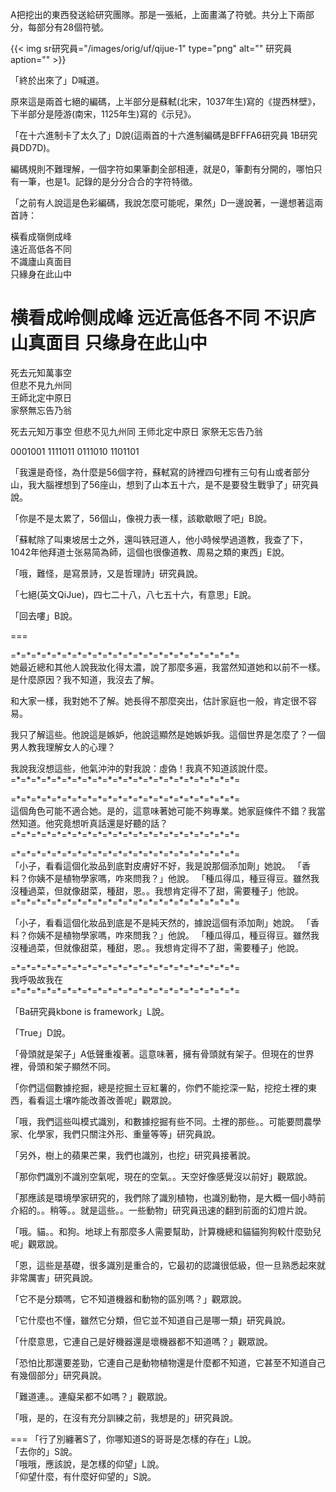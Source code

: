

A把挖出的東西發送給研究團隊。那是一張紙，上面畫滿了符號。共分上下兩部分，每部分有28個符號。

{{< img sr研究員="/images/orig/uf/qijue-1" type="png" alt="" 研究員aption="" >}}

「終於出來了」D喊道。

原來這是兩首七絕的編碼，上半部分是蘇軾(北宋，1037年生)寫的《提西林壁》，下半部分是陸游(南宋，1125年生)寫的《示兒》。

「在十六進制卡了太久了」D說(這兩首的十六進制編碼是BFFFA6研究員 1B研究員DD7D)。

編碼規則不難理解，一個字符如果筆劃全部相連，就是0，筆劃有分開的，哪怕只有一筆，也是1。記錄的是分分合合的字符特徵。

「之前有人說這是色彩編碼，我說怎麼可能呢，果然」D一邊說著，一邊想著這兩首詩：

橫看成嶺側成峰  
遠近高低各不同  
不識廬山真面目  
只緣身在此山中  

横看成岭侧成峰
远近高低各不同
不识庐山真面目
只缘身在此山中
===
死去元知萬事空  
但悲不見九州同  
王師北定中原日  
家祭無忘告乃翁  

死去元知万事空
但悲不见九州同
王师北定中原日
家祭无忘告乃翁

0001001
1111011
0111010
1101101

「我還是奇怪，為什麼是56個字符，蘇軾寫的詩裡四句裡有三句有山或者部分山，我大腦裡想到了56座山，想到了山本五十六，是不是要發生戰爭了」研究員說。

「你是不是太累了，56個山，像視力表一樣，該歇歇眼了吧」B說。

「蘇軾除了叫東坡居士之外，還叫铁冠道人，他小時候學過道教，我查了下，1042年他拜道士张易简為師，這個也很像道教、周易之類的東西」E說。

「哦，難怪，是寫景詩，又是哲理詩」研究員說。

「七絕(英文QiJue)，四七二十八，八七五十六，有意思」E說。

「回去嘍」B說。


===


=\*=\*=\*=\*=\*=\*=\*=\*=\*=\*=\*=\*=\*=\*=\*=\*=\*=\*=\*=\*=\*=\*=  
她最近總和其他人說我妝化得太濃，說了那麼多遍，我當然知道她和以前不一樣。是什麼原因？我不知道，我沒去了解。  

和大家一樣，我對她不了解。她長得不那麼突出，估計家庭也一般，肯定很不容易。  

我只了解這些。他說這是嫉妒，他說這顯然是她嫉妒我。這個世界是怎麼了？一個男人教我理解女人的心理？  

我說我沒想這些，他氣沖沖的對我說：虛偽！我真不知道該說什麼。  
=\*=\*=\*=\*=\*=\*=\*=\*=\*=\*=\*=\*=\*=\*=\*=\*=\*=\*=\*=\*=\*=\*=  


=\*=\*=\*=\*=\*=\*=\*=\*=\*=\*=\*=\*=\*=\*=\*=\*=\*=\*=\*=\*=\*=\*=  
這個角色可能不適合她。是的，這意味著她可能不夠專業。她家庭條件不錯？我當然知道。他究竟想听真話還是好聽的話？    
=\*=\*=\*=\*=\*=\*=\*=\*=\*=\*=\*=\*=\*=\*=\*=\*=\*=\*=\*=\*=\*=\*=  

=\*=\*=\*=\*=\*=\*=\*=\*=\*=\*=\*=\*=\*=\*=\*=\*=\*=\*=\*=\*=\*=\*=  
「小子，看看這個化妝品到底對皮膚好不好，我是說那個添加劑」她說。
「香料？你姨不是植物學家嗎，咋來問我？」他說。
「種瓜得瓜，種豆得豆。雖然我沒種過菜，但就像甜菜，種甜，恩。。我想肯定得不了甜，需要種子」他說。
=\*=\*=\*=\*=\*=\*=\*=\*=\*=\*=\*=\*=\*=\*=\*=\*=\*=\*=\*=\*=\*=\*=  

「小子，看看這個化妝品到底是不是純天然的，據說這個有添加劑」她說。
「香料？你姨不是植物學家嗎，咋來問我？」他說。
「種瓜得瓜，種豆得豆。雖然我沒種過菜，但就像甜菜，種甜，恩。。我想肯定得不了甜，需要種子」他說。



=\*=\*=\*=\*=\*=\*=\*=\*=\*=\*=\*=\*=\*=\*=\*=\*=\*=\*=\*=\*=\*=\*=  
我呼吸故我在  
=\*=\*=\*=\*=\*=\*=\*=\*=\*=\*=\*=\*=\*=\*=\*=\*=\*=\*=\*=\*=\*=\*=  

「Ba研究員kbone is framework」L說。  

「True」D說。  

「骨頭就是架子」A低聲重複著。這意味著，擁有骨頭就有架子。但現在的世界裡，骨頭和架子顯然不同。




「你們這個數據挖掘，總是挖掘土豆紅薯的，你們不能挖深一點，挖挖土裡的東西，看看這土壤咋能改善改善呢」觀眾說。  

「哦，我們這些叫模式識別，和數據挖掘有些不同。土裡的那些。。可能要問農學家、化學家，我們只關注外形、重量等等」研究員說。  

「另外，樹上的蘋果芒果，我們也識別，也挖」研究員接著說。  

「那你們識別不識別空氣呢，現在的空氣。。天空好像感覺沒以前好」觀眾說。  

「那應該是環境學家研究的，我們除了識別植物，也識別動物，是大概一個小時前介紹的。。稍等。。就是這些。。一些動物」研究員迅速的翻到前面的幻燈片說。  

「哦。貓。。和狗。地球上有那麼多人需要幫助，計算機總和貓貓狗狗較什麼勁兒呢」觀眾說。  

「恩，這些是基礎，很多識別是重合的，它最初的認識很低級，但一旦熟悉起來就非常厲害」研究員說。  

「它不是分類嗎，它不知道機器和動物的區別嗎？」觀眾說。  

「它什麼也不懂，雖然它分類，但它並不知道自己是哪一類」研究員說。  

「什麼意思，它連自己是好機器還是壞機器都不知道嗎？」觀眾說。  

「恐怕比那還要差勁，它連自己是動物植物還是什麼都不知道，它甚至不知道自己有幾個部分」研究員說。  

「難道連。。連癡呆都不如嗎？」觀眾說。  

「哦，是的，在沒有充分訓練之前，我想是的」研究員說。  


===
「行了別纏著S了，你哪知道S的哥哥是怎樣的存在」L說。  
「去你的」S說。   
「哦哦，應該說，是怎樣的仰望」L說。  
「仰望什麼，有什麼好仰望的」S說。  

